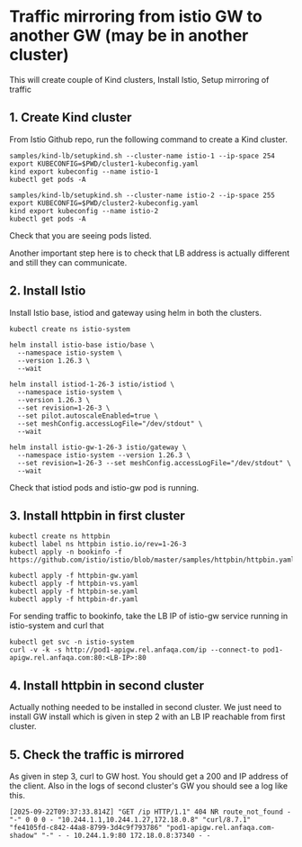 # Traffic mirroring from istio GW to another GW (may be in another cluster)
This will create couple of Kind clusters, Install Istio, Setup mirroring of traffic

## 1. Create Kind cluster
From Istio Github repo, run the following command to create a Kind cluster.

    samples/kind-lb/setupkind.sh --cluster-name istio-1 --ip-space 254
    export KUBECONFIG=$PWD/cluster1-kubeconfig.yaml
    kind export kubeconfig --name istio-1
    kubectl get pods -A

    samples/kind-lb/setupkind.sh --cluster-name istio-2 --ip-space 255
    export KUBECONFIG=$PWD/cluster2-kubeconfig.yaml
    kind export kubeconfig --name istio-2
    kubectl get pods -A

Check that you are seeing pods listed.

Another important step here is to check that LB address is actually different and still they can communicate.

## 2. Install Istio
Install Istio base, istiod and gateway using helm in both the clusters.

    kubectl create ns istio-system 

    helm install istio-base istio/base \
      --namespace istio-system \
      --version 1.26.3 \
      --wait
    
    helm install istiod-1-26-3 istio/istiod \
      --namespace istio-system \
      --version 1.26.3 \
      --set revision=1-26-3 \
      --set pilot.autoscaleEnabled=true \
      --set meshConfig.accessLogFile="/dev/stdout" \
      --wait
      
    helm install istio-gw-1-26-3 istio/gateway \
      --namespace istio-system --version 1.26.3 \
      --set revision=1-26-3 --set meshConfig.accessLogFile="/dev/stdout" \
      --wait

Check that istiod pods and istio-gw pod is running.

## 3. Install httpbin in first cluster

    kubectl create ns httpbin
    kubectl label ns httpbin istio.io/rev=1-26-3
    kubectl apply -n bookinfo -f https://github.com/istio/istio/blob/master/samples/httpbin/httpbin.yaml
    
    kubectl apply -f httpbin-gw.yaml
    kubectl apply -f httpbin-vs.yaml
    kubectl apply -f httpbin-se.yaml
    kubectl apply -f httpbin-dr.yaml


For sending traffic to bookinfo, take the LB IP of istio-gw service running in istio-system and curl that

    kubectl get svc -n istio-system
    curl -v -k -s http://pod1-apigw.rel.anfaqa.com/ip --connect-to pod1-apigw.rel.anfaqa.com:80:<LB-IP>:80

## 4. Install httpbin in second cluster
Actually nothing needed to be installed in second cluster. We just need to install GW install which is given in step 2 with an LB IP reachable from first cluster.

## 5. Check the traffic is mirrored
As given in step 3, curl to GW host. You should get a 200 and IP address of the client.
Also in the logs of second cluster's GW you should see a log like this.


    [2025-09-22T09:37:33.814Z] "GET /ip HTTP/1.1" 404 NR route_not_found - "-" 0 0 0 - "10.244.1.1,10.244.1.27,172.18.0.8" "curl/8.7.1" "fe4105fd-c842-44a8-8799-3d4c9f793786" "pod1-apigw.rel.anfaqa.com-shadow" "-" - - 10.244.1.9:80 172.18.0.8:37340 - -

